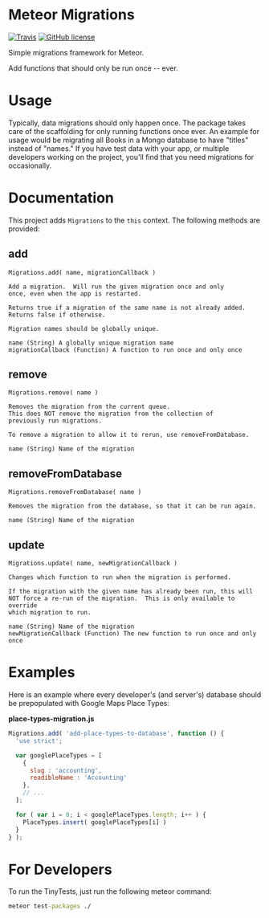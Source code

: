 Meteor Migrations
=================
[![Travis](https://img.shields.io/travis/idmontie/migrations.svg?style=flat)](https://travis-ci.org/idmontie/migrations) 
[![GitHub license](https://img.shields.io/:license-mit-blue.svg?style=flat)](https://github.com/idmontie/migrations/blob/master/LICENSE.md)

Simple migrations framework for Meteor.

Add functions that should only be run once -- ever.

# Usage

Typically, data migrations should only happen once. The package takes care of the scaffolding for only running functions once ever.  An example for usage would be migrating all Books in a Mongo database to have "titles" instead of "names."  If you have test data with your app, or multiple developers working on the project, you'll find that you need migrations for occasionally.

# Documentation

This project adds `Migrations` to the `this` context. The following methods are provided:

## add

`Migrations.add( name, migrationCallback )`

```
Add a migration.  Will run the given migration once and only
once, even when the app is restarted.

Returns true if a migration of the same name is not already added.
Returns false if otherwise.

Migration names should be globally unique.

name (String) A globally unique migration name
migrationCallback (Function) A function to run once and only once
```

## remove

`Migrations.remove( name ) `

```
Removes the migration from the current queue.
This does NOT remove the migration from the collection of 
previously run migrations.

To remove a migration to allow it to rerun, use removeFromDatabase.

name (String) Name of the migration
```

## removeFromDatabase

`Migrations.removeFromDatabase( name ) `

```
Removes the migration from the database, so that it can be run again.

name (String) Name of the migration
```

## update

`Migrations.update( name, newMigrationCallback )`

```
Changes which function to run when the migration is performed.

If the migration with the given name has already been run, this will
NOT force a re-run of the migration.  This is only available to override
which migration to run.

name (String) Name of the migration
newMigrationCallback (Function) The new function to run once and only once
```

# Examples

Here is an example where every developer's (and server's) database should be prepopulated with Google Maps Place Types:

**place-types-migration.js**
```javascript
Migrations.add( 'add-place-types-to-database', function () {
  'use strict';

  var googlePlaceTypes = [
    {
      slug : 'accounting',
      readibleName : 'Accounting'
    },
    // ...
  ];

  for ( var i = 0; i < googlePlaceTypes.length; i++ ) {
    PlaceTypes.insert( googlePlaceTypes[i] )  
  }
} );
```

# For Developers

To run the TinyTests, just run the following meteor command:

```cmd
meteor test-packages ./
```